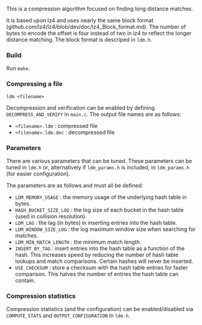 This is a compression algorithm focused on finding long distance matches.

It is based upon lz4 and uses nearly the same block format (github.com/lz4/lz4/blob/dev/doc/lz4_Block_format.md). The number of bytes to encode the offset is four instead of two in lz4 to reflect the longer distance matching. The block format is descriped in `ldm.h`.

### Build

Run `make`.

### Compressing a file

`ldm <filename>`

Decompression and verification can be enabled by defining `DECOMPRESS_AND_VERIFY` in `main.c`.
The output file names are as follows:
- `<filename>.ldm` : compressed file
- `<filename>.ldm.dec` : decompressed file

### Parameters

There are various parameters that can be tuned. These parameters can be tuned in `ldm.h` or, alternatively if `ldm_params.h` is included, in `ldm_params.h` (for easier configuration).

The parameters are as follows and must all be defined:
- `LDM_MEMORY_USAGE` : the memory usage of the underlying hash table in bytes.
- `HASH_BUCKET_SIZE_LOG` : the log size of each bucket in the hash table (used in collision resolution).
- `LDM_LAG` : the lag (in bytes) in inserting entries into the hash table.
- `LDM_WINDOW_SIZE_LOG` : the log maximum window size when searching for matches.
- `LDM_MIN_MATCH_LENGTH` : the minimum match length.
- `INSERT_BY_TAG` : insert entries into the hash table as a function of the hash. This increases speed by reducing the number of hash table lookups and match comparisons. Certain hashes will never be inserted.
- `USE_CHECKSUM`  : store a checksum with the hash table entries for faster comparison. This halves the number of entries the hash table can contain.

### Compression statistics

Compression statistics (and the configuration) can be enabled/disabled via `COMPUTE_STATS` and `OUTPUT_CONFIGURATION` in `ldm.h`.






